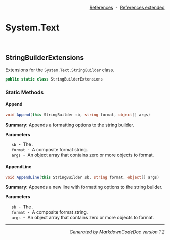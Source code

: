 <div style='text-align: right'>

[References](Index.md)&nbsp;&nbsp;-&nbsp;&nbsp;[References extended](IndexExtended.md)
</div>

# System.Text

<br />


## StringBuilderExtensions
Extensions for the `System.Text.StringBuilder` class.


```csharp
public static class StringBuilderExtensions
```

### Static Methods


#### Append

```csharp
void Append(this StringBuilder sb, string format, object[] args)
```
<p><b>Summary:</b> Appends a formatting options to the string builder.</p>

<b>Parameters</b>

&nbsp;&nbsp;&nbsp;&nbsp;&nbsp;`sb`&nbsp;&nbsp;-&nbsp;&nbsp;The .<br />
&nbsp;&nbsp;&nbsp;&nbsp;&nbsp;`format`&nbsp;&nbsp;-&nbsp;&nbsp;A composite format string.<br />
&nbsp;&nbsp;&nbsp;&nbsp;&nbsp;`args`&nbsp;&nbsp;-&nbsp;&nbsp;An object array that contains zero or more objects to format.<br />
#### AppendLine

```csharp
void AppendLine(this StringBuilder sb, string format, object[] args)
```
<p><b>Summary:</b> Appends a new line with formatting options to the string builder.</p>

<b>Parameters</b>

&nbsp;&nbsp;&nbsp;&nbsp;&nbsp;`sb`&nbsp;&nbsp;-&nbsp;&nbsp;The .<br />
&nbsp;&nbsp;&nbsp;&nbsp;&nbsp;`format`&nbsp;&nbsp;-&nbsp;&nbsp;A composite format string.<br />
&nbsp;&nbsp;&nbsp;&nbsp;&nbsp;`args`&nbsp;&nbsp;-&nbsp;&nbsp;An object array that contains zero or more objects to format.<br />
<hr /><div style='text-align: right'><i>Generated by MarkdownCodeDoc version 1.2</i></div>

